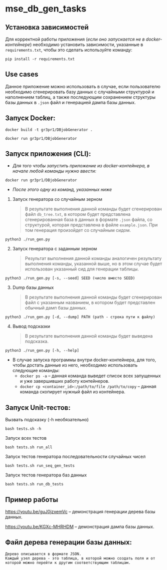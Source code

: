 # mse_db_gen_tasks

## Установка зависимостей

Для корректной работы приложения (_если оно запускается не в docker-контейнере_) необходимо установить зависимости, указанные в `requirements.txt`, чтобы это сделать 
используйте команду:

```commandline
pip install -r requirements.txt
```

## Use cases
Данное приложение можно использовать в случае, если пользователю необходимо сгенерировать базу данных с случайными структурой и наполнением таблиц, а также последующим сохранением структуры базы данных в `.json` файл и генерацией дампа базы данных.
## Запуск Docker:
```
docker build -t gr3pr1/DBjobGenerator .
```
```
docker run gr3pr1/DBjobGenerator
```
## Запуск приложения (CLI):
* _Для того чтобы запустить приложение из docker-контейнера, в начале любой команды нужно ввести:_
```
docker run gr3pr1/DBjobGenerator
```
* _После этого одну из команд, указанных ниже_

1. Запуск генератора со случайным зерном 
   >В результате выполнения данной команды будет сгенерирован файл `db_tree.txt`, в котором будет представлена сгенерированная база в данных в формате `.json` файла, со структурой, которая представлена в файле `example.json`. При том генерация произойдет со случайным сидом.

```commandline
python3 ./run_gen.py
```
2. Запуск генератора с заданным зерном
   >Результат выполнения данной команды аналогичен результату выполнения команды, указанной выше, но в этом случае будет использован указанный сид для генерации таблицы.
```commandline
python3 ./run_gen.py [-s, --seed] SEED (число вместо SEED) 
```
3. Dump базы данных
    >В результате выполнения данной команды будет сгенерирован файл с указанным названием, в котором будет представлен обычный дамп базы данных.
```commandline
python3 ./run_gen.py [-d, --dump] PATH (path - строка пути к файлу)
```
4. Вывод подсказки
   >В результате выполнения данной команды будет выведена подсказка.
```commandline
python3 ./run_gen.py [-h, --help]
```
* В случае запуска программы внутри docker-контейнера, для того, чтобы достать данные из него, необходимо использовать следующие команды:
  * `docker ps -a` &ndash; данная команда выведет список всех запущенных и уже завершивших работу контейнеров.
  * `docker cp <container_id>:/path/to/file /path/to/copy` &ndash; данная команда скопирует нужный файл из контейнера.

## Запуск Unit-тестов:
Вызвать подсказку (-h необязательно)
```commandline
bash tests.sh -h
```
Запуск всех тестов 
```commandline
bash tests.sh run_all
```
Запуск тестов генератора последовательности случайных чисел
```commandline
bash tests.sh run_seq_gen_tests
```
Запуск тестов генератора баз данных
```commandline
bash tests.sh run_db_tests
```

## Пример работы
https://youtu.be/guJ0jzxemVc &ndash; демонстрация генерации дерева базы данных.

https://youtu.be/KGXc-MHRHDM &ndash; демонстрация дампа базы данных.

## Файл дерева генерации базы данных:
```
Дерево описывается в формате JSON.
Каждый узел дерева - это таблица, в которой можно создать поля и от которой можно перейти к другим соответствующим таблицам.
```
